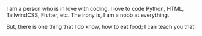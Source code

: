 I am a person who is in love with coding. I love to code Python, HTML, TailwindCSS, Flutter, etc. The irony is, I am a noob at everything.

But, there is one thing that I do know, how to eat food; I can teach you that!
